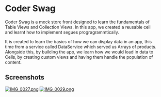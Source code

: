 # Coder Swag

Coder Swag is a mock store front designed to learn the fundamentals of Table Views and Collection Views. In this app, we created a reusable cell and learnt how to implement segues progragrammtically.

It is created to learn the basics of how we can display data in an app, this time from a service called DataService which served us Arrays of products. Alongside this, by building the app, we learn how we would load in data to Cells, by creating custom views and having them handle the population of content.

## Screenshots

[![IMG_0027.png](https://s9.postimg.org/nwagfl8r3/IMG_0027.png)](https://postimg.org/image/kcoips617/) [![IMG_0029.png](https://s9.postimg.org/kpfwvz3qn/IMG_0029.png)](https://postimg.org/image/lrq3eimjv/)
